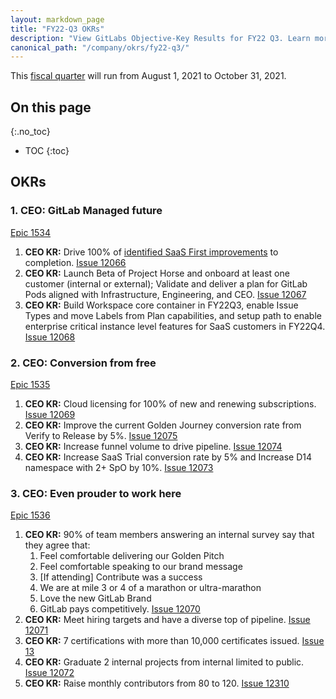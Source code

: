 ```yaml
---
layout: markdown_page
title: "FY22-Q3 OKRs"
description: "View GitLabs Objective-Key Results for FY22 Q3. Learn more here!"
canonical_path: "/company/okrs/fy22-q3/"
---
```


This [fiscal quarter](/handbook/finance/#fiscal-year) will run from August 1, 2021 to October 31, 2021.

## On this page
{:.no_toc}

- TOC
{:toc}

## OKRs

### 1. CEO: GitLab Managed future 
[Epic 1534](https://gitlab.com/groups/gitlab-com/-/epics/1534)
   1. **CEO KR:** Drive 100% of [identified SaaS First improvements](https://gitlab.com/gitlab-com/Product/-/issues/2696) to completion. [Issue 12066](https://gitlab.com/gitlab-com/www-gitlab-com/-/issues/12066) 
   1. **CEO KR:** Launch Beta of Project Horse and onboard at least one customer (internal or external); Validate and deliver a plan for GitLab Pods aligned with Infrastructure, Engineering, and CEO. [Issue 12067](https://gitlab.com/gitlab-com/www-gitlab-com/-/issues/12067)
   1. **CEO KR:** Build Workspace core container in FY22Q3, enable Issue Types and move Labels from Plan capabilities, and setup path to enable enterprise critical instance level features for SaaS customers in FY22Q4. [Issue 12068](https://gitlab.com/gitlab-com/www-gitlab-com/-/issues/12068)

### 2. CEO: Conversion from free 
[Epic 1535](https://gitlab.com/groups/gitlab-com/-/epics/1535)
   1. **CEO KR:** Cloud licensing for 100% of new and renewing subscriptions. [Issue 12069](https://gitlab.com/gitlab-com/www-gitlab-com/-/issues/12069)
   1. **CEO KR:** Improve the current Golden Journey conversion rate from Verify to Release by 5%. [Issue 12075](https://gitlab.com/gitlab-com/www-gitlab-com/-/issues/12075)
   1. **CEO KR:** Increase funnel volume to drive pipeline. [Issue 12074](https://gitlab.com/gitlab-com/www-gitlab-com/-/issues/12074)
   1.  **CEO KR:** Increase SaaS Trial conversion rate by 5% and Increase D14 namespace with 2+ SpO by 10%. [Issue 12073](https://gitlab.com/gitlab-com/www-gitlab-com/-/issues/12073)

### 3. CEO: Even prouder to work here
[Epic 1536](https://gitlab.com/groups/gitlab-com/-/epics/1536)
   1. **CEO KR:** 90% of team members answering an internal survey say that they agree that:
      1. Feel comfortable delivering our Golden Pitch
      1. Feel comfortable speaking to our brand message
      1. [If attending] Contribute was a success
      1. We are at mile 3 or 4 of a marathon or ultra-marathon
      1. Love the new GitLab Brand
      1. GitLab pays competitively. [Issue 12070](https://gitlab.com/gitlab-com/www-gitlab-com/-/issues/12070)
   1. **CEO KR:** Meet hiring targets and have a diverse top of pipeline. [Issue 12071](https://gitlab.com/gitlab-com/www-gitlab-com/-/issues/12071)
   1. **CEO KR:** 7 certifications with more than 10,000 certificates issued. [Issue 13](https://gitlab.com/gitlab-com/www-gitlab-com/-/issues/12076)
   1. **CEO KR:** Graduate 2 internal projects from internal limited to public. [Issue 12072](https://gitlab.com/gitlab-com/www-gitlab-com/-/issues/12072)
   1. **CEO KR:** Raise monthly contributors from 80 to 120. [Issue 12310](https://gitlab.com/gitlab-com/www-gitlab-com/-/issues/12310)

